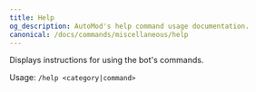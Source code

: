 ```yaml
---
title: Help
og_description: AutoMod's help command usage documentation.
canonical: /docs/commands/miscellaneous/help
---
```


Displays instructions for using the bot's commands.

Usage: `/help <category|command>`
